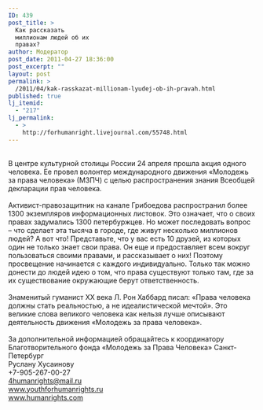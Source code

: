 ```yaml
---
ID: 439
post_title: >
  Как рассказать
  миллионам людей об их
  правах?
author: Модератор
post_date: 2011-04-27 18:36:00
post_excerpt: ""
layout: post
permalink: >
  /2011/04/kak-rasskazat-millionam-lyudej-ob-ih-pravah.html
published: true
lj_itemid:
  - "217"
lj_permalink:
  - >
    http://forhumanright.livejournal.com/55748.html
---
```

&nbsp;<img alt="" src="http://cs11090.vkontakte.ru/u35202262/94239692/x_3c644dd0.jpg" /><br />В центре культурной столицы России 24 апреля прошла акция одного человека. Ее провел волонтер международного движения &laquo;Молодежь за права человека&raquo; (МЗПЧ) с целью распространения знания Всеобщей декларации прав человека.<br /><br />Активист-правозащитник на канале Грибоедова распространил более 1300 экземпляров информационных листовок. Это означает, что о своих правах задумались 1300 петербуржцев. Но может последовать вопрос &ndash; что сделает эта тысяча в городе, где живут несколько миллионов людей? А вот что! Представьте, что у вас есть 10 друзей, из которых один не только знает свои права. Он еще и предоставляет всем вокруг пользоваться своими правами, и рассказывает о них! Поэтому просвещение начинается с каждого индивидуально. Только так можно донести до людей идею о том, что права существуют только там,  где за их существование окружающие берут ответственность.<br /><br />Знаменитый гуманист ХХ века Л. Рон Хаббард  писал: &laquo;Права человека должны стать реальностью, а не идеалистической мечтой&raquo;. Это великие слова великого человека как нельзя лучше описывают деятельность движения &laquo;Молодежь за права человека&raquo;.<br /><br />За дополнительной информацией обращайтесь к координатору<br />Благотворительного фонда &laquo;Молодежь за Права Человека&raquo; Санкт-Петербург<br />Руслану Хусаинову<br />+7-905-267-00-27<br />4humanrights@mail.ru<br />www.youthforhumanrights.ru<br />www.humanrights.com